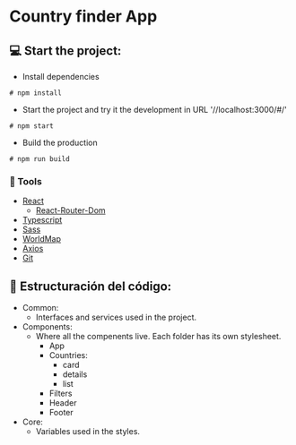 # Country finder App 

## :computer: Start the project:

- Install dependencies 
```
# npm install
```


- Start the project and try it the development in URL '//localhost:3000/#/'
```
# npm start
```


- Build the production 
```
# npm run build
```

### :wrench: Tools

- [React](https://es.reactjs.org/)
    - [React-Router-Dom](https://reactrouter.com/web/guides/quick-start)
- [Typescript](https://www.typescriptlang.org/docs/handbook/react.html)
- [Sass](https://sass-lang.com/)
- [WorldMap](https://www.npmjs.com/package/react-svg-worldmap)
- [Axios](https://github.com/axios/axios)
- [Git](https://git-scm.com/)

## :open_file_folder: Estructuración del código:

- Common:
    - Interfaces and services used in the project.
- Components: 
    - Where all the compenents live. Each folder has its own stylesheet.
        - App
        - Countries:
			- card
			- details
			- list
        - Filters
        - Header
        - Footer
- Core: 
    - Variables used in the styles.